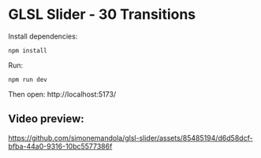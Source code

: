 # GLSL Slider - 30 Transitions

Install dependencies:
```
npm install
```

Run:
```
npm run dev
```
Then open:
http://localhost:5173/

## Video preview:


https://github.com/simonemandola/glsl-slider/assets/85485194/d6d58dcf-bfba-44a0-9316-10bc5577386f

